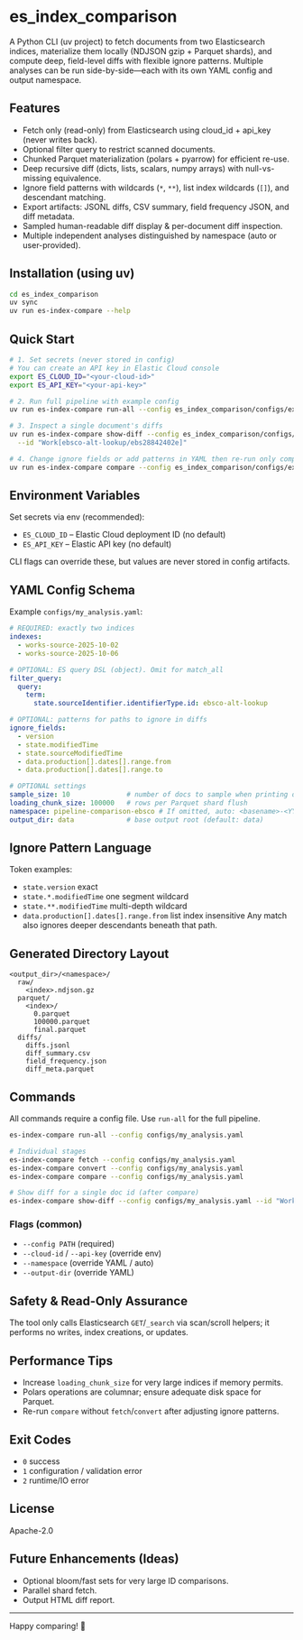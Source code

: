 # es_index_comparison

A Python CLI (uv project) to fetch documents from two Elasticsearch indices, materialize them locally (NDJSON gzip + Parquet shards), and compute deep, field-level diffs with flexible ignore patterns. Multiple analyses can be run side-by-side—each with its own YAML config and output namespace.

## Features
- Fetch only (read-only) from Elasticsearch using cloud_id + api_key (never writes back).
- Optional filter query to restrict scanned documents.
- Chunked Parquet materialization (polars + pyarrow) for efficient re-use.
- Deep recursive diff (dicts, lists, scalars, numpy arrays) with null-vs-missing equivalence.
- Ignore field patterns with wildcards (`*`, `**`), list index wildcards (`[]`), and descendant matching.
- Export artifacts: JSONL diffs, CSV summary, field frequency JSON, and diff metadata.
- Sampled human-readable diff display & per-document diff inspection.
- Multiple independent analyses distinguished by namespace (auto or user-provided).

## Installation (using uv)

```bash
cd es_index_comparison
uv sync  
uv run es-index-compare --help
```

## Quick Start
```bash
# 1. Set secrets (never stored in config)
# You can create an API key in Elastic Cloud console
export ES_CLOUD_ID="<your-cloud-id>"
export ES_API_KEY="<your-api-key>"

# 2. Run full pipeline with example config
uv run es-index-compare run-all --config es_index_comparison/configs/example_analysis.yaml

# 3. Inspect a single document's diffs
uv run es-index-compare show-diff --config es_index_comparison/configs/example_analysis.yaml \
  --id "Work[ebsco-alt-lookup/ebs28842402e]"

# 4. Change ignore fields or add patterns in YAML then re-run only compare
uv run es-index-compare compare --config es_index_comparison/configs/example_analysis.yaml
```

## Environment Variables
Set secrets via env (recommended):
- `ES_CLOUD_ID` – Elastic Cloud deployment ID (no default)
- `ES_API_KEY` – Elastic API key (no default)

CLI flags can override these, but values are never stored in config artifacts.

## YAML Config Schema
Example `configs/my_analysis.yaml`:
```yaml
# REQUIRED: exactly two indices
indexes:
  - works-source-2025-10-02
  - works-source-2025-10-06

# OPTIONAL: ES query DSL (object). Omit for match_all
filter_query:
  query:
    term:
      state.sourceIdentifier.identifierType.id: ebsco-alt-lookup

# OPTIONAL: patterns for paths to ignore in diffs
ignore_fields:
  - version
  - state.modifiedTime
  - state.sourceModifiedTime
  - data.production[].dates[].range.from
  - data.production[].dates[].range.to

# OPTIONAL settings
sample_size: 10              # number of docs to sample when printing diffs
loading_chunk_size: 100000   # rows per Parquet shard flush
namespace: pipeline-comparison-ebsco # If omitted, auto: <basename>-<YYYYMMDD-HHMMSS>
output_dir: data             # base output root (default: data)
```

## Ignore Pattern Language
Token examples:
- `state.version` exact
- `state.*.modifiedTime` one segment wildcard
- `state.**.modifiedTime` multi-depth wildcard
- `data.production[].dates[].range.from` list index insensitive
Any match also ignores deeper descendants beneath that path.

## Generated Directory Layout
```
<output_dir>/<namespace>/
  raw/
    <index>.ndjson.gz
  parquet/
    <index>/
      0.parquet
      100000.parquet
      final.parquet
  diffs/
    diffs.jsonl
    diff_summary.csv
    field_frequency.json
    diff_meta.parquet
```

## Commands
All commands require a config file. Use `run-all` for the full pipeline.

```bash
es-index-compare run-all --config configs/my_analysis.yaml

# Individual stages
es-index-compare fetch --config configs/my_analysis.yaml
es-index-compare convert --config configs/my_analysis.yaml
es-index-compare compare --config configs/my_analysis.yaml

# Show diff for a single doc id (after compare)
es-index-compare show-diff --config configs/my_analysis.yaml --id "Work[ebsco-alt-lookup/ebs28842402e]"
```

### Flags (common)
- `--config PATH` (required)
- `--cloud-id` / `--api-key` (override env)
- `--namespace` (override YAML / auto)
- `--output-dir` (override YAML)

## Safety & Read-Only Assurance
The tool only calls Elasticsearch `GET`/`_search` via scan/scroll helpers; it performs no writes, index creations, or updates.

## Performance Tips
- Increase `loading_chunk_size` for very large indices if memory permits.
- Polars operations are columnar; ensure adequate disk space for Parquet.
- Re-run `compare` without `fetch`/`convert` after adjusting ignore patterns.

## Exit Codes
- `0` success
- `1` configuration / validation error
- `2` runtime/IO error

## License
Apache-2.0

## Future Enhancements (Ideas)
- Optional bloom/fast sets for very large ID comparisons.
- Parallel shard fetch.
- Output HTML diff report.

---
Happy comparing! 🧪

